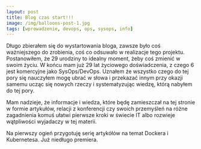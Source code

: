 ```yaml
---
layout: post
title: Blog czas start!!!
image: /img/balloons-post-1.jpg
tags: [wprowadzenie, devops, ops, sysops, info]
---
```


Długo zbierałem się do wystartowania bloga, zawsze było coś ważniejszego do zrobienia, coś co odsuwało w realizacje tego projektu.
Postanowiłem, że 29 urodziny to idealny moment, żeby coś zmienić w swoim życiu. W końcu mam już 29 lat życiowego doświadczenia, z czego 6 jest komercyjne jako SysOps/DevOps. Uznałem że wszystko czego do tej pory się nauczyłem mogę ubrać w słowa i przekazać innym przy okazji samemu ucząc się nowych rzeczy i systematyzując wiedzę, którą nabyłem do tej pory. 

Mam nadzieje, że informacje i wiedza, które będę zamieszczał na tej stronie w formie artykułów, relacji z konferencji czy swoich przemyśleń na różne zagadnienia komuś ułatwi pierwsze kroki w świecie IT albo rozwieje wątpliwości wyjadaczy w tej materii.

Na pierwszy ogień przygotuję serię artykółów na temat Dockera i Kubernetesa. Już niedługo premiera. 

